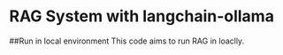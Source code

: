 # RAG System with langchain-ollama

##Run in local environment
This code aims to run RAG in loaclly.
